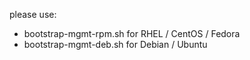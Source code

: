 please use:

- bootstrap-mgmt-rpm.sh for RHEL / CentOS / Fedora
- bootstrap-mgmt-deb.sh for Debian / Ubuntu
